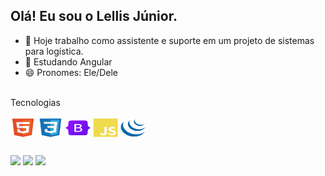 ## Olá! Eu sou o Lellis Júnior.

- 🔭 Hoje trabalho como assistente e suporte em um projeto de sistemas para logística.
- 🌱 Estudando Angular
- 😄 Pronomes: Ele/Dele


<div style="display: inline_block"><br>
  <span>Tecnologias</span><br><br>
  <img align="center" alt="IMG-HTML" height="30" width="40" src="https://raw.githubusercontent.com/devicons/devicon/master/icons/html5/html5-original.svg">
  <img align="center" alt="IMG-CSS" height="30" width="40" src="https://raw.githubusercontent.com/devicons/devicon/master/icons/css3/css3-original.svg">
  <img align="center" alt="IMG-CSS" height="30" width="40" src="https://raw.githubusercontent.com/devicons/devicon/master/icons/bootstrap/bootstrap-original.svg">
  <img align="center" alt="IMG-Js" height="30" width="40" src="https://raw.githubusercontent.com/devicons/devicon/master/icons/javascript/javascript-plain.svg">
  <img align="center" alt="IMG-jQuery" height="30" width="40" src="https://raw.githubusercontent.com/devicons/devicon/master/icons/jquery/jquery-plain.svg">
</div>

  ## 
  
  <div> 
  <a href="https://www.linkedin.com/in/lellisjunior/" target="_blank"><img src="https://img.shields.io/badge/-LinkedIn-%230077B5?style=for-the-badge&logo=linkedin&logoColor=white" target="_blank"></a> 
  <a href = "mailto:elsj1988@gmail.com"><img src="https://img.shields.io/badge/-Gmail-%23333?style=for-the-badge&logo=gmail&logoColor=white" target="_blank"></a>
  <a href="https://www.youtube.com/channel/UCovLovLvyYZLIUCAw18iMiQ"><img src="https://img.shields.io/badge/YouTube-FF0000?style=for-the-badge&logo=youtube&logoColor=white" target="_blank"></a>
</div>
